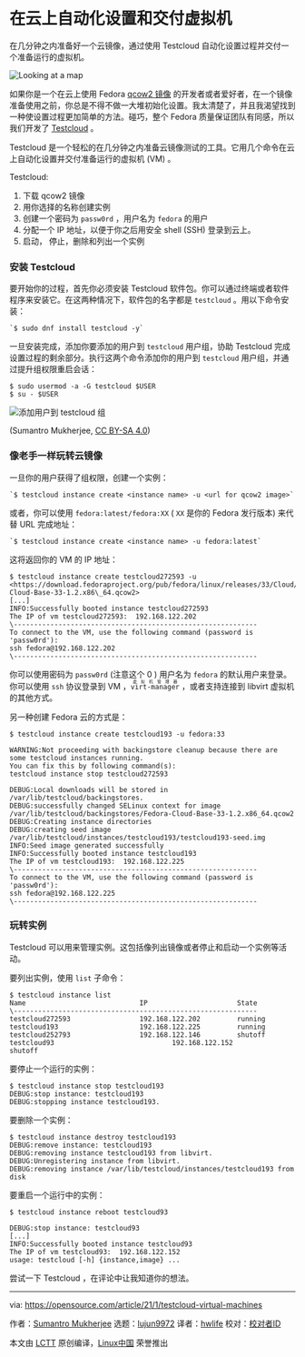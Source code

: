[#]: collector: (lujun9972)
[#]: translator: (hwlife)
[#]: reviewer: ( )
[#]: publisher: ( )
[#]: url: ( )
[#]: subject: (Automate setup and delivery for virtual machines in the cloud)
[#]: via: (https://opensource.com/article/21/1/testcloud-virtual-machines)
[#]: author: (Sumantro Mukherjee https://opensource.com/users/sumantro)

在云上自动化设置和交付虚拟机
======
在几分钟之内准备好一个云镜像，通过使用 Testcloud 自动化设置过程并交付一个准备运行的虚拟机。

![Looking at a map][1]

如果你是一个在云上使用 Fedora  [qcow2 镜像][2] 的开发者或者爱好者，在一个镜像准备使用之前，你总是不得不做一大堆初始化设置。我太清楚了，并且我渴望找到一种使设置过程更加简单的方法。碰巧，整个 Fedora 质量保证团队有同感，所以我们开发了 [Testcloud][3] 。

Testcloud 是一个轻松的在几分钟之内准备云镜像测试的工具。它用几个命令在云上自动化设置并交付准备运行的虚拟机 (VM) 。

Testcloud:

  1. 下载 qcow2 镜像
  2. 用你选择的名称创建实例
  3. 创建一个密码为  `passw0rd` ，用户名为 `fedora` 的用户
  4. 分配一个 IP 地址，以便于你之后用安全 shell (SSH) 登录到云上。
  5. 启动， 停止，删除和列出一个实例



### 安装 Testcloud

要开始你的过程，首先你必须安装 Testcloud 软件包。你可以通过终端或者软件程序来安装它。在这两种情况下，软件包的名字都是 `testcloud` 。用以下命令安装：


```
`$ sudo dnf install testcloud -y`
```

一旦安装完成，添加你要添加的用户到 `testcloud` 用户组，协助 Testcloud 完成设置过程的剩余部分。执行这两个命令添加你的用户到 `testcloud` 用户组，并通过提升组权限重启会话：


```
$ sudo usermod -a -G testcloud $USER
$ su - $USER
```

![添加用户到 testcloud 组][4]

(Sumantro Mukherjee, [CC BY-SA 4.0][5])

### 像老手一样玩转云镜像

一旦你的用户获得了组权限，创建一个实例：

```
`$ testcloud instance create <instance name> -u <url for qcow2 image>`
```

或者，你可以使用 `fedora:latest/fedora:XX` ( `XX` 是你的 Fedora 发行版本) 来代替 URL 完成地址：


```
`$ testcloud instance create <instance name> -u fedora:latest`
```

这将返回你的 VM 的 IP 地址：

```
$ testcloud instance create testcloud272593 -u <https://download.fedoraproject.org/pub/fedora/linux/releases/33/Cloud/x86\_64/images/Fedora-Cloud-Base-33-1.2.x86\_64.qcow2>  
[...]
INFO:Successfully booted instance testcloud272593
The IP of vm testcloud272593:  192.168.122.202
\------------------------------------------------------------
To connect to the VM, use the following command (password is 'passw0rd'):
ssh fedora@192.168.122.202
\------------------------------------------------------------
```

你可以使用密码为 `passw0rd` (注意这个 0 ) 用户名为  `fedora` 的默认用户来登录。你可以使用 `ssh` 协议登录到 VM ，<ruby>`virt-manager`<rt>虚拟机管理器</rt></ruby> ，或者支持连接到 libvirt 虚拟机的其他方式。

另一种创建 Fedora 云的方式是：

```
$ testcloud instance create testcloud193 -u fedora:33
 
WARNING:Not proceeding with backingstore cleanup because there are some testcloud instances running.
You can fix this by following command(s):
testcloud instance stop testcloud272593

DEBUG:Local downloads will be stored in /var/lib/testcloud/backingstores.
DEBUG:successfully changed SELinux context for image /var/lib/testcloud/backingstores/Fedora-Cloud-Base-33-1.2.x86_64.qcow2
DEBUG:Creating instance directories
DEBUG:creating seed image /var/lib/testcloud/instances/testcloud193/testcloud193-seed.img
INFO:Seed image generated successfully
INFO:Successfully booted instance testcloud193
The IP of vm testcloud193:  192.168.122.225
\------------------------------------------------------------
To connect to the VM, use the following command (password is 'passw0rd'):
ssh fedora@192.168.122.225
\------------------------------------------------------------
```

### 玩转实例

Testcloud 可以用来管理实例。这包括像列出镜像或者停止和启动一个实例等活动。

要列出实例，使用 `list` 子命令：


```
$ testcloud instance list                
Name                            IP                      State    
\------------------------------------------------------------
testcloud272593                 192.168.122.202         running    
testcloud193                    192.168.122.225         running    
testcloud252793                 192.168.122.146         shutoff    
testcloud93                             192.168.122.152         shutoff
```

要停止一个运行的实例：


```
$ testcloud instance stop testcloud193  
DEBUG:stop instance: testcloud193
DEBUG:stopping instance testcloud193.
```

要删除一个实例：


```
$ testcloud instance destroy testcloud193  
DEBUG:remove instance: testcloud193
DEBUG:removing instance testcloud193 from libvirt.
DEBUG:Unregistering instance from libvirt.
DEBUG:removing instance /var/lib/testcloud/instances/testcloud193 from disk
```

要重启一个运行中的实例：


```
$ testcloud instance reboot testcloud93                                                                                        
DEBUG:stop instance: testcloud93
[...]
INFO:Successfully booted instance testcloud93
The IP of vm testcloud93:  192.168.122.152
usage: testcloud [-h] {instance,image} ...
```

尝试一下 Testcloud ，在评论中让我知道你的想法。

--------------------------------------------------------------------------------

via: https://opensource.com/article/21/1/testcloud-virtual-machines

作者：[Sumantro Mukherjee][a]
选题：[lujun9972][b]
译者：[hwlife](https://github.com/hwlife)
校对：[校对者ID](https://github.com/校对者ID)

本文由 [LCTT](https://github.com/LCTT/TranslateProject) 原创编译，[Linux中国](https://linux.cn/) 荣誉推出

[a]: https://opensource.com/users/sumantro
[b]: https://github.com/lujun9972
[1]: https://opensource.com/sites/default/files/styles/image-full-size/public/lead-images/tips_map_guide_ebook_help_troubleshooting_lightbulb_520.png?itok=L0BQHgjr (Looking at a map)
[2]: https://en.wikipedia.org/wiki/Qcow
[3]: https://pagure.io/testcloud
[4]: https://opensource.com/sites/default/files/uploads/adduser.png (Add user to testcloud group)
[5]: https://creativecommons.org/licenses/by-sa/4.0/

